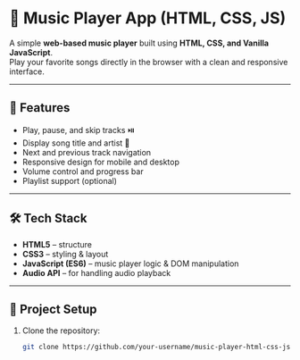# 🎵 Music Player App (HTML, CSS, JS)

A simple **web-based music player** built using **HTML, CSS, and Vanilla JavaScript**.  
Play your favorite songs directly in the browser with a clean and responsive interface.

---

## 🚀 Features
- Play, pause, and skip tracks ⏯️  
- Display song title and artist 🎤  
- Next and previous track navigation  
- Responsive design for mobile and desktop  
- Volume control and progress bar  
- Playlist support (optional)  

---

## 🛠️ Tech Stack
- **HTML5** – structure  
- **CSS3** – styling & layout  
- **JavaScript (ES6)** – music player logic & DOM manipulation  
- **Audio API** – for handling audio playback  
---

## 📂 Project Setup
1. Clone the repository:
   ```bash
   git clone https://github.com/your-username/music-player-html-css-js.git

